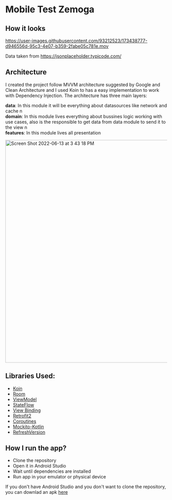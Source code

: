 # Mobile Test Zemoga

## How it looks

https://user-images.githubusercontent.com/93212523/173438777-d946556d-95c3-4e07-b359-2fabe05c781e.mov

Data taken from https://jsonplaceholder.typicode.com/ 

## Architecture

I created the project follow MVVM architecture suggested by Google and Clean Architecture and I used Koin to has a easy implementation to work with Dependency Injection. 
The architecture has three main layers:

**data**: In this module it will be everything about datasources like network and cache 
n\
**domain**: In this module lives everything about bussines logic working with use cases, also is the responsible to get data from data module to send it to the view
n\
**features**: In this module lives all presentation 

<img width="694" alt="Screen Shot 2022-06-13 at 3 43 18 PM" src="https://user-images.githubusercontent.com/93212523/173441912-2385a199-c923-4ddc-b7bd-5735775fad6a.png">

## Libraries Used:
* [Koin](https://insert-koin.io/)
* [Room](https://developer.android.com/jetpack/androidx/releases/room)
* [ViewModel](https://developer.android.com/topic/libraries/architecture/viewmodel) 
* [StateFlow](https://developer.android.com/kotlin/flow/stateflow-and-sharedflow)
* [View Binding](https://developer.android.com/topic/libraries/view-binding) 
* [Retrofit2](https://square.github.io/retrofit/)
* [Coroutines](https://developer.android.com/kotlin/coroutines)
* [Mockito-Kotlin](https://github.com/mockito/mockito-kotlin#mockito-kotlin)
* [RefreshVersion](https://github.com/jmfayard/refreshVersions)

## How I run the app?
 - Clone the repository
 - Open it in Android Studio
 - Wait until dependencies are installed
 - Run app in your emulator or physical device
 
 If you don't have Android Studio and you don't want to clone the repository, you can downlad an apk [here](https://www.mediafire.com/file/otjrjb65576xw6o/ZemogaTest.apk/file) 

